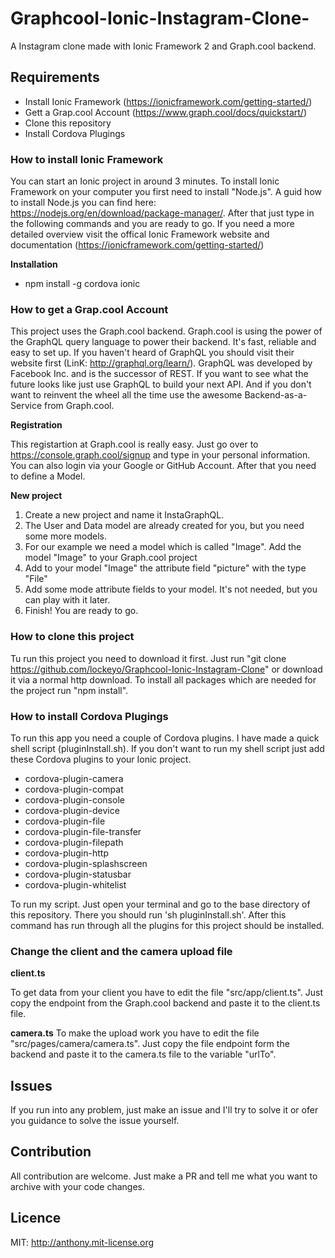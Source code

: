# Graphcool-Ionic-Instagram-Clone-
A Instagram clone made with Ionic Framework 2 and Graph.cool backend.

## Requirements

* Install Ionic Framework (https://ionicframework.com/getting-started/)
* Gett a Grap.cool Account (https://www.graph.cool/docs/quickstart/)
* Clone this repository
* Install Cordova Plugings

### How to install Ionic Framework

You can start an Ionic project in around 3 minutes. To install Ionic Framework on your computer you first need to install "Node.js". A guid how to install Node.js you can find here: https://nodejs.org/en/download/package-manager/. After that just type in the following commands and you are ready to go. If you need a more detailed overview visit the offical Ionic Framework website and documentation (https://ionicframework.com/getting-started/)

**Installation**

* npm install -g cordova ionic


### How to get a Grap.cool Account

This project uses the Graph.cool backend. Graph.cool is using the power of the GraphQL query language to power their backend. It's fast, reliable and easy to set up. If you haven't heard of GraphQL you should visit their website first (LinK: http://graphql.org/learn/). GraphQL was developed by Facebook Inc. and is the successor of REST. If you want to see what the future looks like just use GraphQL to build your next API. And if you don't want to reinvent the wheel all the time use the awesome Backend-as-a-Service from Graph.cool.

**Registration**

This registartion at Graph.cool is really easy. Just go over to https://console.graph.cool/signup and type in your personal information. You can also login via your Google or GitHub Account. After that you need to define a Model.

**New project**

1. Create a new project and name it InstaGraphQL.
2. The User and Data model are already created for you, but you need some more models.
3. For our example we need a model which is called "Image". Add the model "Image" to your Graph.cool project
4. Add to your model "Image" the attribute field "picture" with the type "File"
5. Add some mode attribute fields to your model. It's not needed, but you can play with it later.
6. Finish! You are ready to go.

### How to clone this project

Tu run this project you need to download it first. Just run "git clone https://github.com/lockeyo/Graphcool-Ionic-Instagram-Clone" or download it via a normal http download. To install all packages which are needed for the project run "npm install".

### How to install Cordova Plugings

To run this app you need a couple of Cordova plugins. I have made a quick shell script (pluginInstall.sh). If you don't want to run my shell script just add these Cordova plugins to your Ionic project.

* cordova-plugin-camera
* cordova-plugin-compat
* cordova-plugin-console
* cordova-plugin-device
* cordova-plugin-file
* cordova-plugin-file-transfer
* cordova-plugin-filepath
* cordova-plugin-http
* cordova-plugin-splashscreen
* cordova-plugin-statusbar
* cordova-plugin-whitelist

To run my script. Just open your terminal and go to the base directory of this repository. There you should run 'sh pluginInstall.sh'. After this command has run through all the plugins for this project should be installed.

### Change the client and the camera upload file

**client.ts**

To get data from your client you have to edit the file "src/app/client.ts". Just copy the endpoint from the Graph.cool backend and paste it to the client.ts file.

**camera.ts**
To make the upload work you have to edit the file "src/pages/camera/camera.ts". Just copy the file endpoint form the backend and paste it to the camera.ts file to the variable "urlTo".

## Issues

If you run into any problem, just make an issue and I'll try to solve it or ofer you guidance to solve the issue yourself.

## Contribution

All contribution are welcome. Just make a PR and tell me what you want to archive with your code changes.

## Licence

MIT: http://anthony.mit-license.org
